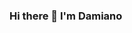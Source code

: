 ### Hi there 👋 I'm Damiano 

<!--
**AshRepartoFerramenta/AshRepartoFerramenta** is a ✨ _special_ ✨ repository because its `README.md` (this file) appears on your GitHub profile.

Hi Everyone,
I'm Damiano Aka Ash,a new guy in this huge DevWorld .After a long time spent on Financial and Marketing fields I've decided to move on a different place studing
as to become a Full Stack Web Dev and learn as much as I can how to increase my knowledge.Love my life,my dog and my wife.I'm an Optimistic person and nature lovers.

- 🔭 I’m currently working on calm,spend a time on my PcBro
- 🌱 I’m currently learning How To Became a Good Dev
- 👯 I’m looking to collaborate on any Full Stack Project
- 💬 Ask me about to collaborate 
- 📫 How to reach me: https://www.linkedin.com/in/damiano-giovanni-capodicasa-7a8a53164/ (Linkedin)
- 😄 I Like: Cookin'Italian Food,Summertime,Reading,Travel
- ⚡ Fun fact: Be a master on Sicilian History 
-->

